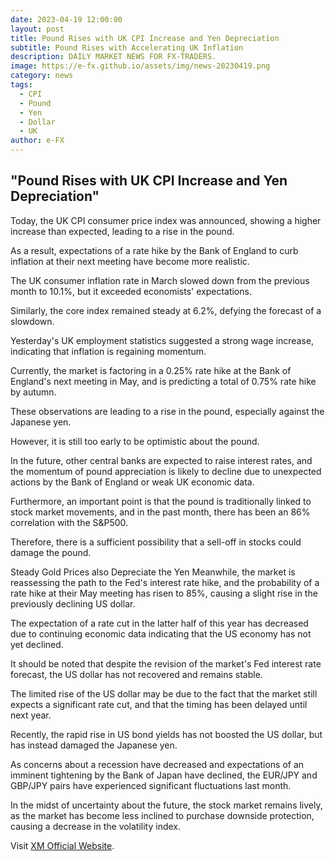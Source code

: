 ```yaml
---
date: 2023-04-19 12:00:00
layout: post
title: Pound Rises with UK CPI Increase and Yen Depreciation
subtitle: Pound Rises with Accelerating UK Inflation
description: DAILY MARKET NEWS FOR FX-TRADERS.
image: https://e-fx.github.io/assets/img/news-20230419.png
category: news
tags:
  - CPI
  - Pound
  - Yen
  - Dollar
  - UK
author: e-FX
---
```


## "Pound Rises with UK CPI Increase and Yen Depreciation"

Today, the UK CPI consumer price index was announced, showing a higher increase than expected, leading to a rise in the pound.

As a result, expectations of a rate hike by the Bank of England to curb inflation at their next meeting have become more realistic.

The UK consumer inflation rate in March slowed down from the previous month to 10.1%, but it exceeded economists' expectations.

Similarly, the core index remained steady at 6.2%, defying the forecast of a slowdown.

Yesterday's UK employment statistics suggested a strong wage increase, indicating that inflation is regaining momentum.

Currently, the market is factoring in a 0.25% rate hike at the Bank of England's next meeting in May, and is predicting a total of 0.75% rate hike by autumn.

These observations are leading to a rise in the pound, especially against the Japanese yen.

However, it is still too early to be optimistic about the pound.

In the future, other central banks are expected to raise interest rates, and the momentum of pound appreciation is likely to decline due to unexpected actions by the Bank of England or weak UK economic data.

Furthermore, an important point is that the pound is traditionally linked to stock market movements, and in the past month, there has been an 86% correlation with the S&P500.

Therefore, there is a sufficient possibility that a sell-off in stocks could damage the pound.

Steady Gold Prices also Depreciate the Yen
Meanwhile, the market is reassessing the path to the Fed's interest rate hike, and the probability of a rate hike at their May meeting has risen to 85%, causing a slight rise in the previously declining US dollar.

The expectation of a rate cut in the latter half of this year has decreased due to continuing economic data indicating that the US economy has not yet declined.

It should be noted that despite the revision of the market's Fed interest rate forecast, the US dollar has not recovered and remains stable.

The limited rise of the US dollar may be due to the fact that the market still expects a significant rate cut, and that the timing has been delayed until next year.

Recently, the rapid rise in US bond yields has not boosted the US dollar, but has instead damaged the Japanese yen.

As concerns about a recession have decreased and expectations of an imminent tightening by the Bank of Japan have declined, the EUR/JPY and GBP/JPY pairs have experienced significant fluctuations last month.

In the midst of uncertainty about the future, the stock market remains lively, as the market has become less inclined to purchase downside protection, causing a decrease in the volatility index.


Visit [XM Official Website](https://clicks.pipaffiliates.com/c?c=550036&l=en&p=0).